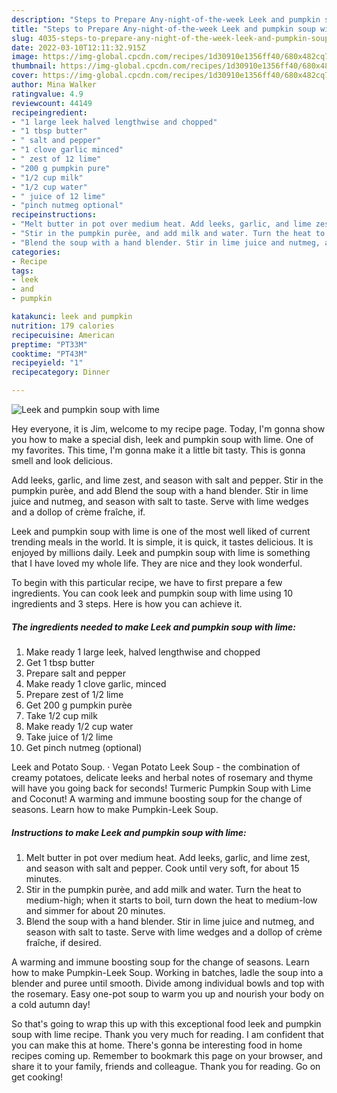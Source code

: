 ```yaml
---
description: "Steps to Prepare Any-night-of-the-week Leek and pumpkin soup with lime"
title: "Steps to Prepare Any-night-of-the-week Leek and pumpkin soup with lime"
slug: 4035-steps-to-prepare-any-night-of-the-week-leek-and-pumpkin-soup-with-lime
date: 2022-03-10T12:11:32.915Z
image: https://img-global.cpcdn.com/recipes/1d30910e1356ff40/680x482cq70/leek-and-pumpkin-soup-with-lime-recipe-main-photo.jpg
thumbnail: https://img-global.cpcdn.com/recipes/1d30910e1356ff40/680x482cq70/leek-and-pumpkin-soup-with-lime-recipe-main-photo.jpg
cover: https://img-global.cpcdn.com/recipes/1d30910e1356ff40/680x482cq70/leek-and-pumpkin-soup-with-lime-recipe-main-photo.jpg
author: Mina Walker
ratingvalue: 4.9
reviewcount: 44149
recipeingredient:
- "1 large leek halved lengthwise and chopped"
- "1 tbsp butter"
- " salt and pepper"
- "1 clove garlic minced"
- " zest of 12 lime"
- "200 g pumpkin pure"
- "1/2 cup milk"
- "1/2 cup water"
- " juice of 12 lime"
- "pinch nutmeg optional"
recipeinstructions:
- "Melt butter in pot over medium heat. Add leeks, garlic, and lime zest, and season with salt and pepper. Cook until very soft, for about 15 minutes."
- "Stir in the pumpkin purèe, and add milk and water. Turn the heat to medium-high; when it starts to boil, turn down the heat to medium-low and simmer for about 20 minutes."
- "Blend the soup with a hand blender. Stir in lime juice and nutmeg, and season with salt to taste. Serve with lime wedges and a dollop of crème fraîche, if desired."
categories:
- Recipe
tags:
- leek
- and
- pumpkin

katakunci: leek and pumpkin 
nutrition: 179 calories
recipecuisine: American
preptime: "PT33M"
cooktime: "PT43M"
recipeyield: "1"
recipecategory: Dinner

---
```



![Leek and pumpkin soup with lime](https://img-global.cpcdn.com/recipes/1d30910e1356ff40/680x482cq70/leek-and-pumpkin-soup-with-lime-recipe-main-photo.jpg)

Hey everyone, it is Jim, welcome to my recipe page. Today, I'm gonna show you how to make a special dish, leek and pumpkin soup with lime. One of my favorites. This time, I'm gonna make it a little bit tasty. This is gonna smell and look delicious.

Add leeks, garlic, and lime zest, and season with salt and pepper. Stir in the pumpkin purèe, and add Blend the soup with a hand blender. Stir in lime juice and nutmeg, and season with salt to taste. Serve with lime wedges and a dollop of crème fraîche, if.

Leek and pumpkin soup with lime is one of the most well liked of current trending meals in the world. It is simple, it is quick, it tastes delicious. It is enjoyed by millions daily. Leek and pumpkin soup with lime is something that I have loved my whole life. They are nice and they look wonderful.


To begin with this particular recipe, we have to first prepare a few ingredients. You can cook leek and pumpkin soup with lime using 10 ingredients and 3 steps. Here is how you can achieve it.

<!--inarticleads1-->

##### The ingredients needed to make Leek and pumpkin soup with lime:

1. Make ready 1 large leek, halved lengthwise and chopped
1. Get 1 tbsp butter
1. Prepare  salt and pepper
1. Make ready 1 clove garlic, minced
1. Prepare  zest of 1/2 lime
1. Get 200 g pumpkin purèe
1. Take 1/2 cup milk
1. Make ready 1/2 cup water
1. Take  juice of 1/2 lime
1. Get pinch nutmeg (optional)


Leek and Potato Soup. · Vegan Potato Leek Soup - the combination of creamy potatoes, delicate leeks and herbal notes of rosemary and thyme will have you going back for seconds! Turmeric Pumpkin Soup with Lime and Coconut! A warming and immune boosting soup for the change of seasons. Learn how to make Pumpkin-Leek Soup. 

<!--inarticleads2-->

##### Instructions to make Leek and pumpkin soup with lime:

1. Melt butter in pot over medium heat. Add leeks, garlic, and lime zest, and season with salt and pepper. Cook until very soft, for about 15 minutes.
1. Stir in the pumpkin purèe, and add milk and water. Turn the heat to medium-high; when it starts to boil, turn down the heat to medium-low and simmer for about 20 minutes.
1. Blend the soup with a hand blender. Stir in lime juice and nutmeg, and season with salt to taste. Serve with lime wedges and a dollop of crème fraîche, if desired.


A warming and immune boosting soup for the change of seasons. Learn how to make Pumpkin-Leek Soup. Working in batches, ladle the soup into a blender and puree until smooth. Divide among individual bowls and top with the rosemary. Easy one-pot soup to warm you up and nourish your body on a cold autumn day! 

So that's going to wrap this up with this exceptional food leek and pumpkin soup with lime recipe. Thank you very much for reading. I am confident that you can make this at home. There's gonna be interesting food in home recipes coming up. Remember to bookmark this page on your browser, and share it to your family, friends and colleague. Thank you for reading. Go on get cooking!
